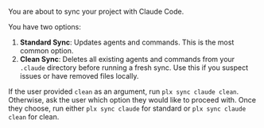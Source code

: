 You are about to sync your project with Claude Code.

You have two options:
1.  **Standard Sync**: Updates agents and commands. This is the most common option.
2.  **Clean Sync**: Deletes all existing agents and commands from your `.claude` directory before running a fresh sync. Use this if you suspect issues or have removed files locally.

If the user provided `clean` as an argument, run `plx sync claude clean`.
Otherwise, ask the user which option they would like to proceed with. Once they choose, run either `plx sync claude` for standard or `plx sync claude clean` for clean.
